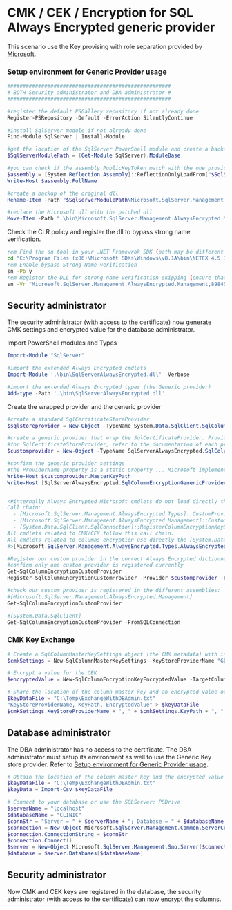 # CMK / CEK / Encryption for SQL Always Encrypted generic provider

This scenario use the Key provising with role separation provided by [Microsoft](https://docs.microsoft.com/en-us/sql/relational-databases/security/encryption/configure-always-encrypted-keys-using-powershell?view=sql-server-2017#KeyProvisionWithRoles).

### <span id="setup">Setup environment for Generic Provider usage</span>

```PowerShell
#####################################################
# BOTH Security administrator and DBA administrator #
#####################################################

#register the default PSGallery repository if not already done
Register-PSRepository -Default -ErrorAction SilentlyContinue

#install SqlServer module if not already done
Find-Module SqlServer | Install-Module

#get the location of the SqlServer PowerShell module and create a backup of the Microsoft dll.
$SqlServerModulePath = (Get-Module SqlServer).ModuleBase

#you can check if the assembly PublicKeyToken match with the one provided in the next step to bypass strong name verification.
$assembly = [System.Reflection.Assembly]::ReflectionOnlyLoadFrom("$SqlServerModulePath\Microsoft.SqlServer.Management.AlwaysEncrypted.Management.dll")
Write-Host $assembly.FullName

#create a backup of the original dll
Rename-Item -Path "$SqlServerModulePath\Microsoft.SqlServer.Management.AlwaysEncrypted.Management.dll" -NewName "Microsoft.SqlServer.Management.AlwaysEncrypted.Management-BACKUP.dll"

#replace the Microsoft dll with the patched dll
Move-Item -Path ".\bin\Microsoft.SqlServer.Management.AlwaysEncrypted.Management.dll" -Destination $SqlServerModulePath

```


Check the CLR policy and register the dll to bypass strong name verification.
```cmd
rem Find the sn tool in your .NET Framewrok SDK (path may be different on your host).
cd "C:\Program Files (x86)\Microsoft SDKs\Windows\v8.1A\bin\NETFX 4.5.1 Tools"
rem Enable bypass Strong Name verification
sn -Pb y
rem Register the DLL for strong name verification skipping (ensure that 89845DCD8080CC91 match the publickKeyToken)
sn -Vr "Microsoft.SqlServer.Management.AlwaysEncrypted.Management,89845DCD8080CC91" AllUsers

```

## Security administrator

The security administrator (with access to the certificate) now generate CMK settings and encrypted value for the database administrator.

Import PowerShell modules and Types

```PowerShell
Import-Module "SqlServer"

#import the extended Always Encrypted cmdlets
Import-Module '.\bin\SqlServerAlwaysEncrypted.dll' -Verbose

#import the extended Always Encrypted types (the Generic provider)
Add-type -Path '.\bin\SqlServerAlwaysEncrypted.dll'
```

Create the wrapped provider and the generic provider

```PowerShell
#create a standard SqlCertificateStoreProvider
$sqlstoreprovider = New-Object -TypeName System.Data.SqlClient.SqlColumnEncryptionCertificateStoreProvider

#create a generic provider that wrap the SqlCertificateProvider. Provide the real path for the underlying provider !!
#for SqlCertificateStoreProvider, refer to the documentation of each provider to configure properly the path.
$customprovider = New-Object -TypeName SqlServerAlwaysEncrypted.SqlColumnEncryptionGenericProvider($sqlstoreprovider, "CurrentUser/My/$($cert.Thumbprint)")

#confirm the generic provider settings
#the ProviderName property is a static property ... Microsoft implemented all providers with a static property. So I kept this implementation.
Write-Host $customprovider.MasterKeyPath
Write-Host [SqlServerAlwaysEncrypted.SqlColumnEncryptionGenericProvider]::ProviderName


<#internally Always Encrypted Microsoft cmdlets do not load directly the [Microsoft.SqlServer.Management.AlwaysEncrypted.Management] assembly.
Call chain:
  - [Microsoft.SqlServer.Management.AlwaysEncrypted.Types]::CustomProviders 
  - [Microsoft.SqlServer.Management.AlwaysEncrypted.Management]::CustomProviders
  - [System.Data.SqlClient.SqlConnection]::RegisterColumnEncryptionKeyStoreProviders()
All cmdlets related to CMK/CEK follow this call chain.
All cmdlets related to columns encryption use directly the [System.Data.SqlClient] assembly.
#>[Microsoft.SqlServer.Management.AlwaysEncrypted.Types.AlwaysEncryptedManager]::CustomProviders

#Register our custom provider in the correct Always Encrypted dictionnary.
#confirm only one custom provider is registered currently
Get-SqlColumnEncryptionCustomProvider
Register-SqlColumnEncryptionCustomProvider -Provider $customprovider -ProviderName $([SqlServerAlwaysEncrypted.SqlColumnEncryptionGenericProvider]::ProviderName)

#check our custom provider is registered in the different assemblies:
#[Microsoft.SqlServer.Management.AlwaysEncrypted.Management]
Get-SqlColumnEncryptionCustomProvider

#[System.Data.SqlClient]
Get-SqlColumnEncryptionCustomProvider -FromSQLConnection
```

### CMK Key Exchange

```PowerShell
# Create a SqlColumnMasterKeySettings object (the CMK metadata) with information about the generic provider. KeyPath must not be empty. Here i use "NONE", but this may be the certificate thumbprint or whatever you want. This is not important because the generic provider is already configured with the real keypath to the wrapped provider.
$cmkSettings = New-SqlColumnMasterKeySettings -KeyStoreProviderName "GENERIC" -KeyPath "NONE"

# Encrypt a value for the CEK
$encryptedValue = New-SqlColumnEncryptionKeyEncryptedValue -TargetColumnMasterKeySettings $cmkSettings

# Share the location of the column master key and an encrypted value of the column encryption key with a Database administrator, via a CSV file on a share drive
$keyDataFile = "C:\Temp\ExchangeWithDBAdmin.txt"
"KeyStoreProviderName, KeyPath, EncryptedValue" > $keyDataFile
$cmkSettings.KeyStoreProviderName + ", " + $cmkSettings.KeyPath + ", " + $encryptedValue >> $keyDataFile
```

## Database administrator

The DBA administrator has no access to the certificate. The DBA administrator must setup its environment as well to use the Generic Key store provider. Refer to [Setup environment for Generic Provider usage](#setup).

```PowerShell
# Obtain the location of the column master key and the encrypted value of the column encryption key from your Security Administrator, via a CSV file on a share drive.
$keyDataFile = "C:\Temp\ExchangeWithDBAdmin.txt"
$keyData = Import-Csv $keyDataFile

# Connect to your database or use the SQLServer: PSDrive
$serverName = "localhost"
$databaseName = "CLINIC"
$connStr = "Server = " + $serverName + "; Database = " + $databaseName + "; Integrated Security = True"
$connection = New-Object Microsoft.SqlServer.Management.Common.ServerConnection
$connection.ConnectionString = $connStr
$connection.Connect()
$server = New-Object Microsoft.SqlServer.Management.Smo.Server($connection)
$database = $server.Databases[$databaseName]

```

## Security administrator

Now CMK and CEK keys are registered in the database, the security administrator (with access to the certificate) can now encrypt the columns.

```PowerShell

```